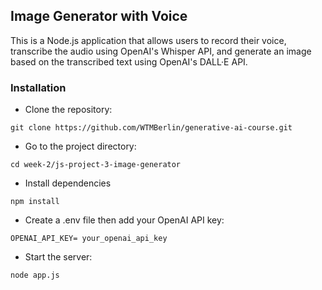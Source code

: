 ## Image Generator with Voice

This is a Node.js application that allows users to record their voice, transcribe the audio using OpenAI's Whisper API, and generate an image based on the transcribed text using OpenAI's DALL·E API.

### Installation

- Clone the repository:

```
git clone https://github.com/WTMBerlin/generative-ai-course.git

```

- Go to the project directory:

```
cd week-2/js-project-3-image-generator
```

- Install dependencies

```
npm install
```

- Create a .env file then add your OpenAI API key:

```
OPENAI_API_KEY= your_openai_api_key
```

- Start the server:

```
node app.js
```
